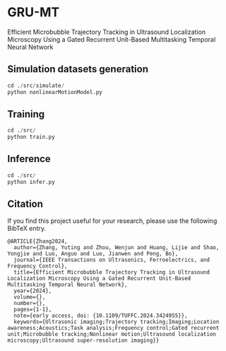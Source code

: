 # GRU-MT
Efficient Microbubble Trajectory Tracking in Ultrasound Localization Microscopy Using a Gated Recurrent Unit-Based Multitasking Temporal Neural Network

## Simulation datasets generation
```python
cd ./src/simulate/
python nonlinearMotionModel.py
```

## Training
```python
cd ./src/
python train.py
```

## Inference
```python
cd ./src/
python infer.py
```

## Citation
If you find this project useful for your research, please use the following BibTeX entry.

```
@ARTICLE{Zhang2024,
  author={Zhang, Yuting and Zhou, Wenjun and Huang, Lijie and Shao, Yongjie and Luo, Anguo and Luo, Jianwen and Peng, Bo},
  journal={IEEE Transactions on Ultrasonics, Ferroelectrics, and Frequency Control}, 
  title={Efficient Microbubble Trajectory Tracking in Ultrasound Localization Microscopy Using a Gated Recurrent Unit-Based Multitasking Temporal Neural Network}, 
  year={2024},
  volume={},
  number={},
  pages={1-1},
  note={early access, doi: {10.1109/TUFFC.2024.3424955}},
  keywords={Ultrasonic imaging;Trajectory tracking;Imaging;Location awareness;Acoustics;Task analysis;Frequency control;Gated recurrent unit;Microbubble tracking;Nonlinear motion;Ultrasound localization microscopy;Ultrasound super-resolution imaging}}
```

